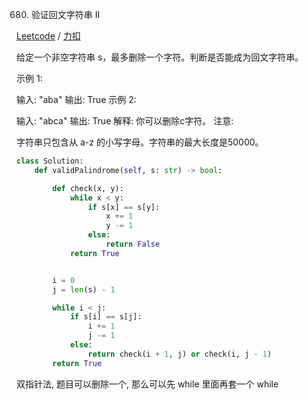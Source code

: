 680. 验证回文字符串 Ⅱ

[Leetcode](https://leetcode.com/problems/valid-palindrome-ii/description/) / [力扣](https://leetcode-cn.com/problems/valid-palindrome-ii/description/)

给定一个非空字符串 s，最多删除一个字符。判断是否能成为回文字符串。

示例 1:

输入: "aba"
输出: True
示例 2:

输入: "abca"
输出: True
解释: 你可以删除c字符。
注意:

字符串只包含从 a-z 的小写字母。字符串的最大长度是50000。

```py
class Solution:
    def validPalindrome(self, s: str) -> bool:

        def check(x, y):
            while x < y:
                if s[x] == s[y]:
                    x += 1
                    y -= 1
                else:
                    return False
            return True


        i = 0
        j = len(s) - 1

        while i < j:
            if s[i] == s[j]:
                i += 1
                j -= 1
            else:
                return check(i + 1, j) or check(i, j - 1)
        return True
```


双指针法, 题目可以删除一个, 那么可以先 while 里面再套一个 while